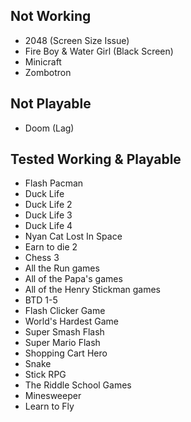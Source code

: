 ## Not Working
- 2048 (Screen Size Issue)
- Fire Boy & Water Girl (Black Screen)
- Minicraft
- Zombotron
## Not Playable
- Doom (Lag)
## Tested Working & Playable
- Flash Pacman
- Duck Life
- Duck Life 2
- Duck Life 3
- Duck Life 4
- Nyan Cat Lost In Space
- Earn to die 2
- Chess 3
- All the Run games
- All of the Papa's games
- All of the Henry Stickman games
- BTD 1-5
- Flash Clicker Game
- World's Hardest Game
- Super Smash Flash
- Super Mario Flash
- Shopping Cart Hero
- Snake
- Stick RPG
- The Riddle School Games
- Minesweeper
- Learn to Fly
